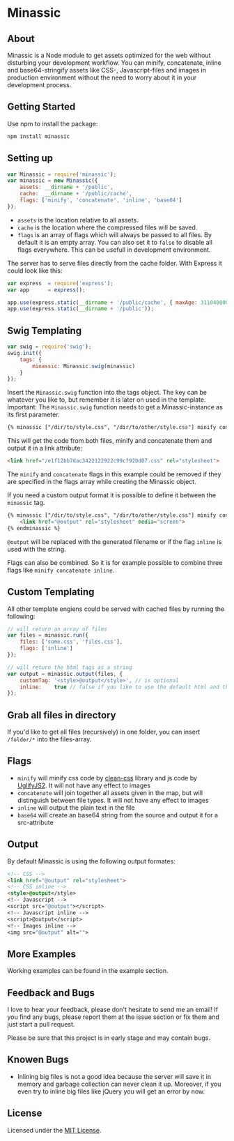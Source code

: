 # Minassic

## About ##

Minassic is a Node module to get assets optimized for the web without disturbing your development workflow.
You can minify, concatenate, inline and base64-stringify assets like CSS-, Javascript-files and images in production environment without the need to worry about it in your development process.

## Getting Started ##

Use npm to install the package:

```bash
npm install minassic
```

## Setting up ##

```javascript
var Minassic = require('minassic');
var minassic = new Minassic({
	assets: __dirname + '/public',
	cache:  __dirname + '/public/cache',
	flags: ['minify', 'concatenate', 'inline', 'base64']
});
```

* `assets` is the location relative to all assets.
* `cache` is the location where the compressed files will be saved.
* `flags` is an array of flags which will always be passed to all files. By default it is an empty array. You can also set it to `false` to disable all flags everywhere. This can be usefull in development environment.

The server has to serve files directly from the cache folder. With Express it could look like this:

```javascript
var express  = require('express');
var app 	 = express();

app.use(express.static(__dirname + '/public/cache', { maxAge: 311040000 }));
app.use(express.static(__dirname + '/public'));
```

## Swig Templating ##

```javascript
var swig = require('swig');
swig.init({
	tags: {
		minassic: Minassic.swig(minassic)
	}
});

```
Insert the `Minassic.swig` function into the tags object. The key can be whatever you like to, but remember it is later on used in the template. Important: The `Minassic.swig` function needs to get a Minassic-instance as its first parameter.

``` html
{% minassic ["/dir/to/style.css", "/dir/to/other/style.css"] minify concatenate %}{% endminassic %}
```
This will get the code from both files, minify and concatenate them and output it in a link attribute:

```html
<link href="/e1f12bb7dac3422122922c99cf92bd07.css" rel="stylesheet">
```

The `minify` and `concatenate` flags in this example could be removed if they are specified in the flags array while creating the Minassic object.

If you need a custom output format it is possible to define it between the `minassic` tag.

```html
{% minassic ["/dir/to/style.css", "/dir/to/other/style.css"] minify concatenate %}
	<link href="@output" rel="stylesheet" media="screen">
{% endminassic %}
```
`@output` will be replaced with the generated filename or if the flag `inline` is used with the string.

Flags can also be combined. So it is for example possible to combine three flags like `minify concatenate inline`. 

## Custom Templating ##
All other template engiens could be served with cached files by running the following:
``` javascript
// will return an array of files
var files = minassic.run({
    files: ['some.css', 'files.css'],
    flags: ['inline']
});

// will return the html tags as a string
var output = minassic.output(files, {
    customTag: '<style>@output</style>', // is optional
    inline:    true // false if you like to use the default html and the files aren't inlined
});
```

## Grab all files in directory ##
If you'd like to get all files (recursively) in one folder, you can insert `/folder/*` into the files-array.

## Flags ##
* `minify` will minify css code by [clean-css](https://github.com/GoalSmashers/clean-css) library and js code by [UglifyJS2](https://github.com/mishoo/UglifyJS2). It will not have any effect to images
* `concatenate` will join together all assets given in the map, but will distinguish between file types. It will not have any effect to images
* `inline` will output the plain text in the file
* `base64` will create an base64 string from the source and output it for a src-attribute

## Output ##

By default Minassic is using the following output formates:

```html
<!-- CSS -->
<link href="@output" rel="stylesheet">
<!-- CSS inline -->
<style>@output</style>
<!-- Javascript -->
<script src="@output"></script>
<!-- Javascript inline -->
<script>@output</script>
<!-- Images inline -->
<img src="@output" alt="">
```

## More Examples ##

Working examples can be found in the example section.

## Feedback and Bugs

I love to hear your feedback, please don't hesitate to send me an email!
If you find any bugs, please report them at the issue section or fix them and just start a pull request.

Please be sure that this project is in early stage and may contain bugs.

## Knowen Bugs

* Inlining big files is not a good idea because the server will save it in memory and garbage collection can never clean it up. Moreover, if you even try to inline big files like jQuery you will get an error by now.

## License ##

Licensed under the [MIT License](http://www.opensource.org/licenses/mit-license.php).